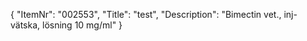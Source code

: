{
  "ItemNr": "002553",
  "Title": "test",
  "Description": "Bimectin vet., inj-vätska, lösning 10 mg/ml"
}